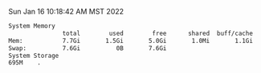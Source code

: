 Sun Jan 16 10:18:42 AM MST 2022
```bash
System Memory
               total        used        free      shared  buff/cache   available
Mem:           7.7Gi       1.5Gi       5.0Gi       1.0Mi       1.1Gi       5.9Gi
Swap:          7.6Gi          0B       7.6Gi
System Storage
695M	.
```
